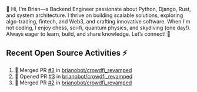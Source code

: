 👋 Hi, I'm Brian—a Backend Engineer passionate about Python, Django, Rust, and system architecture. I thrive on building scalable solutions, exploring algo-trading, fintech, and Web3, and crafting innovative software. When I'm not coding, I enjoy chess, sci-fi, quantum physics, and skydiving (one day!). Always eager to learn, build, and share knowledge. Let’s connect! 🚀

## Recent Open Source Activities ⚡️
<!--START_SECTION:activity-->
1. 🎉 Merged PR [#3](https://github.com/brianobot/crowdfi_revamped/pull/3) in [brianobot/crowdfi_revamped](https://github.com/brianobot/crowdfi_revamped)
2. 💪 Opened PR [#3](https://github.com/brianobot/crowdfi_revamped/pull/3) in [brianobot/crowdfi_revamped](https://github.com/brianobot/crowdfi_revamped)
3. 🎉 Merged PR [#2](https://github.com/brianobot/crowdfi_revamped/pull/2) in [brianobot/crowdfi_revamped](https://github.com/brianobot/crowdfi_revamped)
<!--END_SECTION:activity-->

<!--
brianobot/brianobot is a ✨ special ✨ repository because its `README.md` (this file) appears on your GitHub profile.
You can click the Preview link to take a look at your changes.
--->
